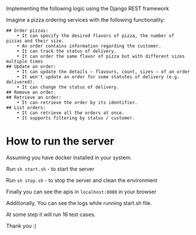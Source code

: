 Implementing the following logic using the Django REST framework

Imagine a pizza ordering services with the following functionality:

	## Order pizzas:
		• It can specify the desired flavors of pizza, the number of pizzas and their size.
		• An order contains information regarding the customer.
		• It can track the status of delivery.
		• It can order the same flavor of pizza but with different sizes multiple times
	## Update an order:
		• It can update the details — flavours, count, sizes — of an order
		• It won't update an order for some statutes of delivery (e.g. delivered).
		• It can change the status of delivery.
	## Remove an order.
	## Retrieve an order:
		• It can retrieve the order by its identifier.
	## List orders:
		• It can retrieve all the orders at once.
		• It supports filtering by status / customer.

# How to run the server

Assuming you have docker installed in your system.

Run `sh start.sh` - to start the server

Run `sh stop.sh` -  to stop the server and clean the environment

Finally you can see the apis in `localhost:8080` in your browser

Additionally, You can see the logs while running start.sh file.

At some step it will run 16 test cases.


Thank you :)
